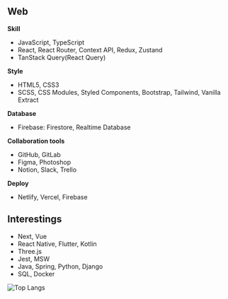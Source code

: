 ## Web
**Skill**
<br />
- JavaScript, TypeScript
- React, React Router, Context API, Redux, Zustand
- TanStack Query(React Query)

**Style**
<br />
- HTML5, CSS3
- SCSS, CSS Modules, Styled Components, Bootstrap, Tailwind, Vanilla Extract

**Database**
<br />
- Firebase: Firestore, Realtime Database

**Collaboration tools**
<br />
- GitHub, GitLab
- Figma, Photoshop
- Notion, Slack, Trello

**Deploy**
<br />
- Netlify, Vercel, Firebase

## Interestings
- Next, Vue
- React Native, Flutter, Kotlin
- Three.js
- Jest, MSW
- Java, Spring, Python, Django
- SQL, Docker
  

<!--
**laurenCho9/laurenCho9** is a ✨ _special_ ✨ repository because its `README.md` (this file) appears on your GitHub profile.

Here are some ideas to get you started:

- 🔭 I’m currently working on ...
- 🌱 I’m currently learning ...
- 👯 I’m looking to collaborate on ...
- 🤔 I’m looking for help with ...
- 💬 Ask me about ...
- 📫 How to reach me: ...
- 😄 Pronouns: ...
- ⚡ Fun fact: ...
-->

![Top Langs](https://github-readme-stats.vercel.app/api/top-langs/?username=laurenCho9)
